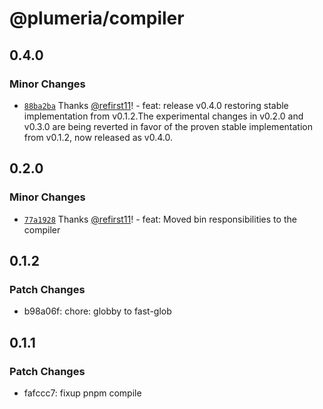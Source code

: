 # @plumeria/compiler

## 0.4.0

### Minor Changes

- [`88ba2ba`](https://github.com/zss-in-js/plumeria/commit/88ba2ba157f392084917fd0ee3be5558ff5e7410) Thanks [@refirst11](https://github.com/refirst11)! - feat: release v0.4.0 restoring stable implementation from v0.1.2.The experimental changes in v0.2.0 and v0.3.0 are being reverted in favor of the proven stable implementation from v0.1.2, now released as v0.4.0.

## 0.2.0

### Minor Changes

- [`77a1928`](https://github.com/zss-in-js/plumeria/commit/77a192824d7c7c011a97ae62d160eba215e0e065) Thanks [@refirst11](https://github.com/refirst11)! - feat: Moved bin responsibilities to the compiler

## 0.1.2

### Patch Changes

- b98a06f: chore: globby to fast-glob

## 0.1.1

### Patch Changes

- fafccc7: fixup pnpm compile
